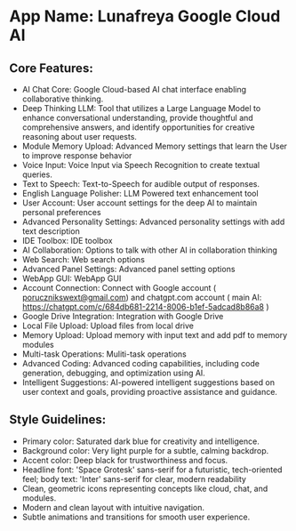 # **App Name**: Lunafreya Google Cloud AI

## Core Features:

- AI Chat Core: Google Cloud-based AI chat interface enabling collaborative thinking.
- Deep Thinking LLM: Tool that utilizes a Large Language Model to enhance conversational understanding, provide thoughtful and comprehensive answers, and identify opportunities for creative reasoning about user requests.
- Module Memory Upload: Advanced Memory settings that learn the User to improve response behavior
- Voice Input: Voice Input via Speech Recognition to create textual queries.
- Text to Speech: Text-to-Speech for audible output of responses.
- English Language Polisher: LLM Powered text enhancement tool
- User Account: User account settings for the deep AI to maintain personal preferences
- Advanced Personality Settings: Advanced personality settings with add text description
- IDE Toolbox: IDE toolbox
- AI Collaboration: Options to talk with other AI in collaboration thinking
- Web Search: Web search options
- Advanced Panel Settings: Advanced panel setting options
- WebApp GUI: WebApp GUI
- Account Connection: Connect with Google account ( porucznikswext@gmail.com) and chatgpt.com account ( main AI: https://chatgpt.com/c/684db681-2214-8006-b1ef-5adcad8b86a8 )
- Google Drive Integration: Integration with Google Drive
- Local File Upload: Upload files from local drive
- Memory Upload: Upload memory with input text and add pdf to memory modules
- Multi-task Operations: Muliti-task operations
- Advanced Coding: Advanced coding capabilities, including code generation, debugging, and optimization using AI.
- Intelligent Suggestions: AI-powered intelligent suggestions based on user context and goals, providing proactive assistance and guidance.

## Style Guidelines:

- Primary color: Saturated dark blue for creativity and intelligence.
- Background color: Very light purple for a subtle, calming backdrop.
- Accent color: Deep black for trustworthiness and focus.
- Headline font: 'Space Grotesk' sans-serif for a futuristic, tech-oriented feel; body text: 'Inter' sans-serif for clear, modern readability
- Clean, geometric icons representing concepts like cloud, chat, and modules.
- Modern and clean layout with intuitive navigation.
- Subtle animations and transitions for smooth user experience.